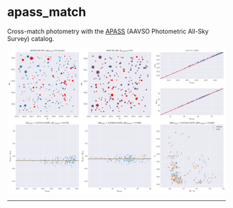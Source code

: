 # apass_match

Cross-match photometry with the [APASS][1] (AAVSO Photometric All-Sky Survey) catalog.

![Alt text](out.png?raw=true)

____
[1]: https://www.aavso.org/apass
